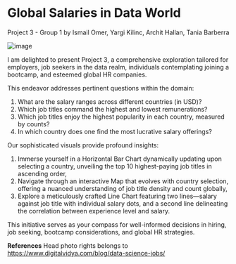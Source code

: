 # Global Salaries in Data World

Project 3 - Group 1 by Ismail Omer, Yargi Kilinc, Archit Hallan, Tania Barberra

![image](https://github.com/ismailo1/project3/assets/142269763/7ae837cc-0079-46d0-b2c2-3b700ef0ac19)


I am delighted to present Project 3, a comprehensive exploration tailored for employers, job seekers in the data realm, individuals contemplating joining a bootcamp, and esteemed global HR companies.

This endeavor addresses pertinent questions within the domain:

1.	What are the salary ranges across different countries (in USD)?
2.	Which job titles command the highest and lowest remunerations?
3.	Which job titles enjoy the highest popularity in each country, measured by counts?
4.	In which country does one find the most lucrative salary offerings?

Our sophisticated visuals provide profound insights:

1.	Immerse yourself in a Horizontal Bar Chart dynamically updating upon selecting a country, unveiling the top 10 highest-paying job titles in ascending order,
2.	Navigate through an interactive Map that evolves with country selection, offering a nuanced understanding of job title density and count globally,
3.	Explore a meticulously crafted Line Chart featuring two lines—salary against job title with individual salary dots, and a second line delineating the correlation between experience level and salary.

This initiative serves as your compass for well-informed decisions in hiring, job seeking, bootcamp considerations, and global HR strategies.

**References**
Head photo rights belongs to https://www.digitalvidya.com/blog/data-science-jobs/
